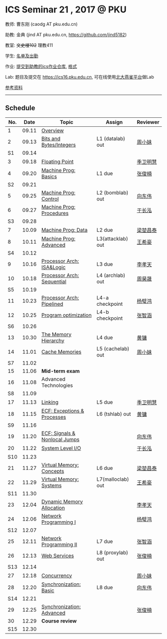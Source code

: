 # ICS Seminar 21 , 2017 @ PKU

教师: 曹东刚 (caodg AT pku.edu.cn)

助教: 金典 (jind AT pku.edu.cn,  https://github.com/jind5182)

教室: ~~文史楼102~~ 理教411

学生: [名单及出勤](students.md)

作业: [提交到助教的ics作业仓库](https://github.com/jind5182/ics21hw), [格式](https://github.com/jind5182/ics21hw/blob/master/1600012794.md)

Lab: 题目及提交在 https://ics16.pku.edu.cn, 可在线使用[北大燕雀平台](http://iwork.pku.edu.cn)做Lab

[参考资料](ref.md)

---

## Schedule

No. | Date  |      Topic    |   Assign   | Reviewer
----| ------|---------------|----------- | ---------
1   | 09.11 | [Overview](slides/01-overview.pdf)   |  |
2   | 09.13 | [Bits and Bytes/Integers](slides/02-bits-bytes-ints.pdf) | L1 (datalab) out | [周小妹](https://github.com/zhouxiaomeier)
S1  | 09.14 |               |            |         
3   | 09.18 | [Floating Point](slides/03-float.pdf) |   | [季卫明慧](https://github.com/JVMH)
4   | 09.20 | [Machine Prog: Basics](slides/04-machine-basics.pdf) | L1 due | [张俊楠](https://github.com/zjnzero)
S2  | 09.21 |               |            |         
5   | 09.25 | [Machine Prog: Control](slides/05-machine-control.pdf) | L2 (bomblab) out | [向东伟](https://github.com/David-Xiang)
6   | 09.27 | [Machine Prog: Procedures](slides/06-machine-procedures.pdf) | | [于长泓](https://github.com/pkuych)
S3  | 09.28 |               |            |         
7   | 10.09 | [Machine Prog: Data](slides/07-machine-data.pdf) | L2 due | [梁堃昌泰](https://github.com/lkct)
8   | 10.11 | [Machine Prog: Advanced](slides/08-machine-advanced.pdf) | L3(attacklab) out | [王希豪](https://github.com/VictorWonder)
S4  | 10.12 |               |            |         
9   | 10.16 | [Processor Arch: ISA&Logic](slides/09-ProcessorArch-ISALogic.pdf) | L3 due | [李孝天](https://github.com/PblackT)
10  | 10.18 | [Processor Arch: Sequential](slides/10-ProcessorArch-Sequential.pdf) | L4 (archlab) out | [周昊晟](https://github.com/sola12741)
S5  | 10.19 |               |            |         
11  | 10.23 | [Processor Arch: Pipelined](slides/11-ProcessorArch-Pipelined.pdf) | L4-a checkpoint | [杨璧鸿](https://github.com/damoguda)
12  | 10.25 | [Program optimization](slides/12-optimization.pdf) | L4-b checkpoint | [张智涵](https://github.com/ytyz1307zzh)
S6  | 10.26 |               |            |         
13  | 10.30 | [The Memory Hierarchy](slides/13-memory-hierarchy.pdf) | L4 due | [黄镛](https://github.com/Olivina)
14  | 11.01 | [Cache Memories](slides/14-cache-memories.pdf) | L5 (cachelab) out | [周小妹](https://github.com/zhouxiaomeier)
S7  | 11.02 |               |            |         
15  | 11.06 | **Mid-term exam**  | |
16  | 11.08 | Advanced Technologies | | 
S8  | 11.09 |               |            |         
17  | 11.13 | [Linking](slides/17-Linking.pdf) | L5 due | [季卫明慧](https://github.com/JVMH)
18  | 11.15 | [ECF: Exceptions & Processes](slides/18-ECF-procs.pdf) | L6 (tshlab) out | [黄镛](https://github.com/Olivina) 
S9  | 11.16 |               |            |         
19  | 11.20 | [ECF: Signals & Nonlocal Jumps](slides/B03-ECF2.pptx) | | [向东伟](https://github.com/David-Xiang)
20  | 11.22 | [System Level I/O](slides/B04-SysIO.pptx) |  | [于长泓](https://github.com/pkuych)
S10 | 11.23 |               |            |         
21  | 11.27 | [Virtual Memory: Concepts](slides/B05-VM1.pptx)  | L6 due | [梁堃昌泰](https://github.com/lkct)
22  | 11.29 | [Virtual Memory: Systems](slides/B06-VM2.pptx) | L7(malloclab) out | [王希豪](https://github.com/VictorWonder)
S11 | 11.30 |               |            |         
23  | 12.04 | [Dynamic Memory Allocation](slides/B07-DMM.pptx) |  | [李孝天](https://github.com/PblackT)
24  | 12.06 | [Network Programming I](slides/B08-NET1-internet.pptx) | | [杨璧鸿](https://github.com/damoguda)
S12 | 12.07 |               |            |         
25  | 12.11 | [Network Programming II](slides/B09-NET2-socket.pptx) | L7 due | [张智涵](https://github.com/ytyz1307zzh)
26  | 12.13 | [Web Services](slides/B10-NET3-webservices.pptx) | L8 (proxylab) out | [张俊楠](https://github.com/zjnzero)
S13 | 12.14 |               |            |         
27  | 12.18 |  [Concurrency](slides/B12-CONC.pptx) | | [周小妹](https://github.com/zhouxiaomeier)
28  | 12.20 |  [Synchronization: Basic](slides/B13-SYNC1.pptx) | L8 due | [向东伟](https://github.com/David-Xiang)
S14 | 12.21 |               |            |         
29  | 12.25 | [Synchronization: Advanced](slides/B14-SYNC2.pptx)| | [张俊楠](https://github.com/zjnzero)
30  | 12.29 | **Course review** | |
S15 | 12.30 |               |            |         
